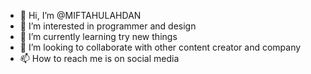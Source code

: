- 👋 Hi, I’m @MIFTAHULAHDAN
- 👀 I’m interested in programmer and design
- 🌱 I’m currently learning try new things
- 💞️ I’m looking to collaborate with other content creator and company
- 📫 How to reach me is on social media

<!---
MIFTAHULAHDAN/MIFTAHULAHDAN is a ✨ special ✨ repository because its `README.md` (this file) appears on your GitHub profile.
You can click the Preview link to take a look at your changes.
--->
[blogger]: ahdanaofficial20.blogspot.com
[instagram]: @ahdanamf_
[twitter]: @Ahdana1
